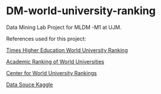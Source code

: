 # DM-world-university-ranking
Data Mining Lab Project for MLDM -M1 at UJM.

References used for this project:

[Times Higher Education World University Ranking](https://www.timeshighereducation.com/world-university-rankings)

[Academic Ranking of World Universities](http://www.shanghairanking.com/)

[Center for World University Rankings](http://cwur.org/)

[Data Souce Kaggle](https://www.kaggle.com/datasets/mylesoneill/world-university-rankings?select=cwurData.csv)
